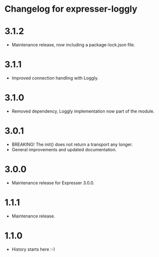 # Changelog for expresser-loggly

3.1.2
=====
* Maintenance release, now including a package-lock.json file.

3.1.1
=====
* Improved connection handling with Loggly.

3.1.0
=====
* Removed dependency, Loggly implementation now part of the module.

3.0.1
=====
* BREAKING! The init() does not return a transport any longer.
* General improvements and updated documentation.

3.0.0
=====
* Maintenance release for Expresser 3.0.0.

1.1.1
=====
* Maintenance release.

1.1.0
=====
* History starts here :-)
